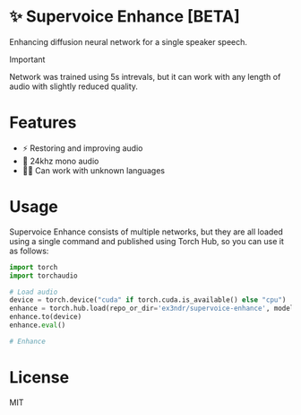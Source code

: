 # ✨ Supervoice Enhance [BETA]

Enhancing diffusion neural network for a single speaker speech.

> [!IMPORTANT]  
> Network was trained using 5s intrevals, but it can work with any length of audio with slightly reduced quality.

# Features

* ⚡️ Restoring and improving audio
* 🎤 24khz mono audio
* 🤹‍♂️ Can work with unknown languages

# Usage
Supervoice Enhance consists of multiple networks, but they are all loaded using a single command and published using Torch Hub, so you can use it as follows:

```python
import torch
import torchaudio

# Load audio
device = torch.device("cuda" if torch.cuda.is_available() else "cpu")
enhance = torch.hub.load(repo_or_dir='ex3ndr/supervoice-enhance', model='enhance')
enhance.to(device)
enhance.eval()

# Enhance

```

# License

MIT